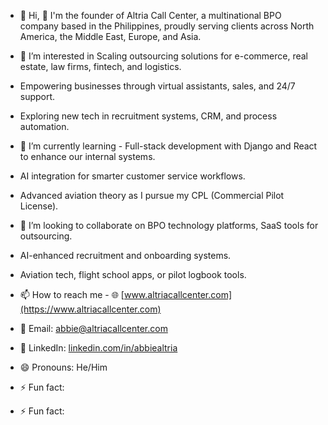 - 👋 Hi, 🚀 I'm the founder of Altria Call Center, a multinational BPO company based in the Philippines, proudly serving clients across North America, the Middle East, Europe, and Asia.

- 👀 I’m interested in Scaling outsourcing solutions for e-commerce, real estate, law firms, fintech, and logistics.
- Empowering businesses through virtual assistants, sales, and 24/7 support.
- Exploring new tech in recruitment systems, CRM, and process automation.
- 🌱 I’m currently learning - Full-stack development with Django and React to enhance our internal systems.
- AI integration for smarter customer service workflows.
- Advanced aviation theory as I pursue my CPL (Commercial Pilot License).

- 💞️ I’m looking to collaborate on  BPO technology platforms, SaaS tools for outsourcing.
- AI-enhanced recruitment and onboarding systems.
- Aviation tech, flight school apps, or pilot logbook tools.
- 📫 How to reach me - 🌐 [www.altriacallcenter.com](https://www.altriacallcenter.com)
- 📩 Email: abbie@altriacallcenter.com
- 💼 LinkedIn: [linkedin.com/in/abbiealtria](https://www.linkedin.com/in/abbiealtria)

- 😄 Pronouns: He/Him
- ⚡ Fun fact: 
- ⚡ Fun fact: 

<!---
AbbieALtria/AbbieALtria is a ✨ special ✨ repository because its `README.md` (this file) appears on your GitHub profile.
You can click the Preview link to take a look at your changes.
--->
